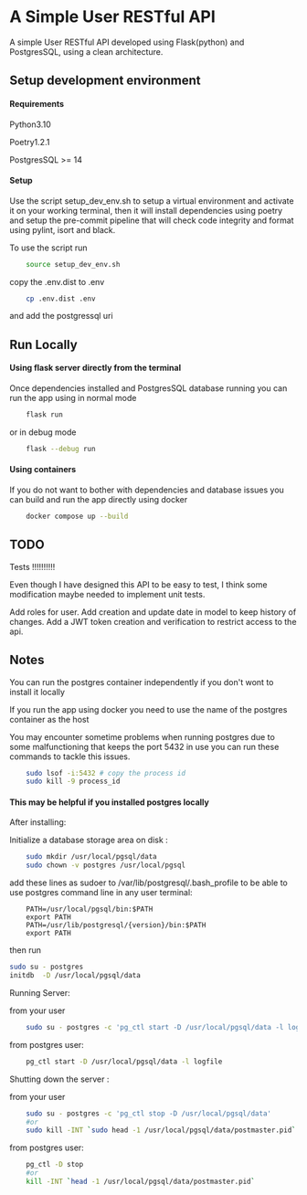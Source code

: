 
# A Simple User RESTful API 

A simple User RESTful API developed using Flask(python) and PostgresSQL, using a clean architecture.


## Setup development environment
#### Requirements
Python3.10

Poetry1.2.1

PostgresSQL >= 14
#### Setup

Use the script setup_dev_env.sh to setup a virtual environment and activate it on your working terminal, then it will install dependencies using poetry and setup 
the pre-commit pipeline that will check code integrity and format using pylint, isort and black.

To use the script run  

```bash
    source setup_dev_env.sh
```

copy the .env.dist to .env
```bash
    cp .env.dist .env
```
and add the postgressql uri

## Run Locally
#### Using flask server directly from the terminal
Once dependencies installed and PostgresSQL database running you can run the app using in normal mode
```bash
    flask run
```
or  in debug mode
```bash
    flask --debug run
```
#### Using containers

If you do not want to bother with dependencies and database issues you can build and run the app directly using docker
```bash
    docker compose up --build
```

## TODO
Tests !!!!!!!!!!

Even though I have designed this API to be easy to test, I think some modification maybe needed to implement unit tests.

Add roles for user.
Add creation and update date in model to keep history of changes.
Add a JWT token creation and verification to restrict access to the api.


## Notes

You can run the postgres container independently if you don't wont to install it locally

If you run the app using docker you need to use the name of the postgres container as the host

You may encounter sometime problems when running postgres due to some malfunctioning that keeps the port 5432 in use
you can run these commands to tackle this issues.
```bash
    sudo lsof -i:5432 # copy the process id
    sudo kill -9 process_id
```
#### This may be helpful if you installed postgres locally
After installing:

Initialize a database storage area on disk :
```bash
    sudo mkdir /usr/local/pgsql/data
    sudo chown -v postgres /usr/local/pgsql
```

add these lines as sudoer to /var/lib/postgresql/.bash_profile to be able to use postgres command line in any user terminal:

        PATH=/usr/local/pgsql/bin:$PATH
        export PATH
        PATH=/usr/lib/postgresql/{version}/bin:$PATH
        export PATH
then run 
```bash
sudo su - postgres
initdb  -D /usr/local/pgsql/data
```
Running Server:

from your user
```bash
    sudo su - postgres -c 'pg_ctl start -D /usr/local/pgsql/data -l logfile'
```
from postgres user:
```bash
    pg_ctl start -D /usr/local/pgsql/data -l logfile
```

Shutting down the server :

from your user
```bash
    sudo su - postgres -c 'pg_ctl stop -D /usr/local/pgsql/data'
    #or
    sudo kill -INT `sudo head -1 /usr/local/pgsql/data/postmaster.pid`
```
from postgres user:
```bash
    pg_ctl -D stop
    #or
    kill -INT `head -1 /usr/local/pgsql/data/postmaster.pid`
```

